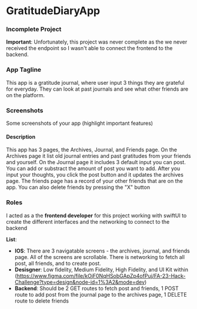 # GratitudeDiaryApp

### Incomplete Project 
__Important__: Unfortunately, this project was never complete as the we never received the endpoint so I wasn't able to connect the frontend to the backend. 

### App Tagline
This app is a gratitude journal, where user input 3 things they are grateful for everyday. They can look at past journals and see what other friends are on the platform.

### Screenshots
Some screenshots of your app (highlight important features)

#### Description
This app has 3 pages, the Archives, Journal, and Friends page. On the Archives page it list old journal entries and past gratitudes from your friends and yourself. On the Journal page it includes 3 default input you can post. You can add or substract the amount of post you want to add. After you input your thoughts, you click the post button and it updates the archives page. The friends page has a record of your other friends that are on the app. You can also delete friends by pressing the "X" button 

### Roles
I acted as a the **frontend developer** for this project working with swiftUI to create the different interfaces and the networking to connect to the backend


__List__: 
  - __IOS__: There are 3 navigatable screens - the archives, journal, and friends page. All of the screens are scrollable. There is networking to fetch all post, all friends, and to create post.
  - __Desisgner__: Low fidelity, Medium Fidelity, High Fidelity, and UI Kit within (https://www.figma.com/file/kOjF0NqHSobGApZp4ofPuj/FA-23-Hack-Challenge?type=design&node-id=1%3A2&mode=dev)
  - __Backend__: Should be 2 GET routes to fetch post and friends, 1 POST route to add post from the journal page to the archives page, 1 DELETE route to delete friends


